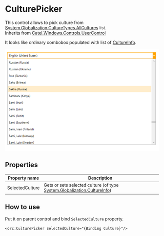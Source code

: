 CulturePicker
=============

This control allows to pick culture from [System.Globalization.CultureTypes.AllCultures][1] list.
<br />Inherits from [Catel.Windows.Controls.UserControl][2]

It looks like ordinary combobox populated with list of [CultureInfo][3].

![CulturePicker 01][4]

## Properties

Property name|Description
-|-
SelectedCulture|Gets or sets selected culture (of type [System.Globalization.CultureInfo][3])

## How to use

Put it on parent control and bind `SelectedCulture` property.

```
<orc:CulturePicker SelectedCulture="{Binding Culture}"/>
```
[1]: https://msdn.microsoft.com/en-us/library/system.globalization.culturetypes(v=vs.110).aspx
[2]: https://catelproject.atlassian.net/wiki/display/CTL/UserControl
[3]: https://msdn.microsoft.com/ru-ru/library/system.globalization.cultureinfo(v=vs.110).aspx
[4]: ../images/orc.controls/culturepicker/CulturePicker_01.png
